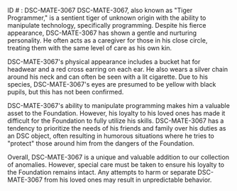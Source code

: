 ID # : DSC-MATE-3067
DSC-MATE-3067, also known as "Tiger Programmer," is a sentient tiger of unknown origin with the ability to manipulate technology, specifically programming. Despite his fierce appearance, DSC-MATE-3067 has shown a gentle and nurturing personality. He often acts as a caregiver for those in his close circle, treating them with the same level of care as his own kin. 

DSC-MATE-3067's physical appearance includes a bucket hat for headwear and a red cross earring on each ear. He also wears a silver chain around his neck and can often be seen with a lit cigarette. Due to his species, DSC-MATE-3067's eyes are presumed to be yellow with black pupils, but this has not been confirmed.

DSC-MATE-3067's ability to manipulate programming makes him a valuable asset to the Foundation. However, his loyalty to his loved ones has made it difficult for the Foundation to fully utilize his skills. DSC-MATE-3067 has a tendency to prioritize the needs of his friends and family over his duties as an DSC object, often resulting in humorous situations where he tries to "protect" those around him from the dangers of the Foundation.

Overall, DSC-MATE-3067 is a unique and valuable addition to our collection of anomalies. However, special care must be taken to ensure his loyalty to the Foundation remains intact. Any attempts to harm or separate DSC-MATE-3067 from his loved ones may result in unpredictable behavior.